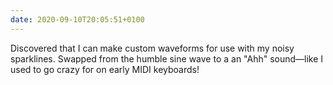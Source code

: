 ```yaml
---
date: 2020-09-10T20:05:51+0100
---
```


Discovered that I can make custom waveforms for use with my noisy sparklines. Swapped from the humble sine wave to a an "Ahh" sound—like I used to go crazy for on early MIDI keyboards!
